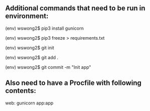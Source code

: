 Additional commands that need to be run in environment:
-----------------------------------------------------------------
(env) wswong2$ pip3 install gunicorn

(env) wswong2$ pip3 freeze > requirements.txt

(env) wswong2$ git init

(env) wswong2$ git add .

(env) wswong2$ git commit -m "Init app"

Also need to have a Procfile with following contents:
------------------------------------------------------------
web: gunicorn  app:app

